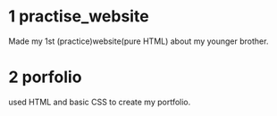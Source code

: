 # 1 practise_website
Made my 1st (practice)website(pure HTML) about my younger brother.
# 2 porfolio
used HTML and basic CSS to create my portfolio.

